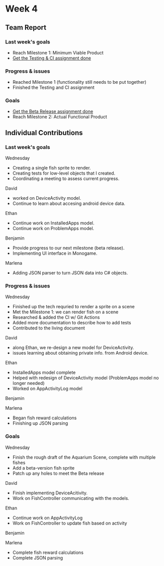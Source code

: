 # Week 4 #
## Team Report ##
### Last week's goals ###
- Reach Milestone 1: Minimum Viable Product
- [Get the Testing & CI assignment done](https://homes.cs.washington.edu/~rjust/courses/2021Spring/CSE403/project/project05.html)

### Progress & issues ###
- Reached Milestone 1 (functionality still needs to be put together)
- Finished the Testing and CI assignment

### Goals ###
- [Get the Beta Release assignment done](https://homes.cs.washington.edu/~rjust/courses/2021Spring/CSE403/project/project06.html)
- Reach Milestone 2: Actual Functional Product

## Individual Contributions
### Last week's goals ###
Wednesday
- Creating a single fish sprite to render.
- Creating tests for low-level objects that I created.
- Coordinating a meeting to assess current progress.

David
- worked on DeviceActivity model.
- Continue to learn about accesing android device data.

Ethan
- Continue work on InstalledApps model.
- Continue work on ProblemApps model.

Benjamin
- Provide progress to our next milestone (beta release).
- Implementing UI interface in Monogame.

Marlena
- Adding JSON parser to turn JSON data into C# objects.

### Progress & issues ###
Wednesday
- Finished up the tech requried to render a sprite on a scene
- Met the Milestone 1: we can render fish on a scene
- Researched & added the CI w/ Git Actions
- Added more documentation to describe how to add tests
- Contributed to the living document

David
- along Ethan, we re-design a new model for DeviceActivity.
- issues learning about obtaining private info. from Android device.

Ethan
- InstalledApps model complete
- Helped with redesign of DeviceActivity model (ProblemApps model no longer needed)
- Worked on AppActivityLog model

Benjamin


Marlena
- Began fish reward calculations
- Finishing up JSON parsing


### Goals ###
Wednesday
- Finish the rough draft of the Aquarium Scene, complete with multiple fishes
- Add a beta-version fish sprite
- Patch up any holes to meet the Beta release

David
- Finish implementing DeviceAcitivity.
- Work on FishController communicating with the models.


Ethan
- Continue work on AppActivityLog
- Work on FishController to update fish based on activity

Benjamin


Marlena
- Complete fish reward calculations
- Complete JSON parsing
